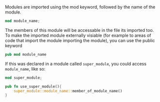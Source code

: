Modules are imported using the mod keyword, followed by the name of the module. 

```rust
mod module_name;
```

The members of this module will be accessable in the file its imported too. 
To make the imported module externally visiable (for example to areas of code that import the module importing the module), you can use the public keyword

```rust
pub mod module_name
```

If this was declared in a module called `super_module`, you could access `module_name`, like so:
```rust
mod super_module;

pub fn use_super_module(){
    super_module::module_name::member_of_module_name()
}
```



